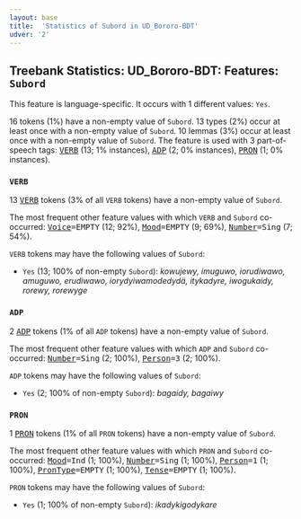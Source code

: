 ```yaml
---
layout: base
title:  'Statistics of Subord in UD_Bororo-BDT'
udver: '2'
---
```


## Treebank Statistics: UD_Bororo-BDT: Features: `Subord`

This feature is language-specific.
It occurs with 1 different values: `Yes`.

16 tokens (1%) have a non-empty value of `Subord`.
13 types (2%) occur at least once with a non-empty value of `Subord`.
10 lemmas (3%) occur at least once with a non-empty value of `Subord`.
The feature is used with 3 part-of-speech tags: <tt><a href="bor_bdt-pos-VERB.html">VERB</a></tt> (13; 1% instances), <tt><a href="bor_bdt-pos-ADP.html">ADP</a></tt> (2; 0% instances), <tt><a href="bor_bdt-pos-PRON.html">PRON</a></tt> (1; 0% instances).

### `VERB`

13 <tt><a href="bor_bdt-pos-VERB.html">VERB</a></tt> tokens (3% of all `VERB` tokens) have a non-empty value of `Subord`.

The most frequent other feature values with which `VERB` and `Subord` co-occurred: <tt><a href="bor_bdt-feat-Voice.html">Voice</a></tt><tt>=EMPTY</tt> (12; 92%), <tt><a href="bor_bdt-feat-Mood.html">Mood</a></tt><tt>=EMPTY</tt> (9; 69%), <tt><a href="bor_bdt-feat-Number.html">Number</a></tt><tt>=Sing</tt> (7; 54%).

`VERB` tokens may have the following values of `Subord`:

* `Yes` (13; 100% of non-empty `Subord`): <em>kowujewy, imuguwo, iorudiwawo, amuguwo, erudiwawo, iorydyiwamodedydä, itykadyre, iwogukaidy, rorewy, rorewyge</em>

### `ADP`

2 <tt><a href="bor_bdt-pos-ADP.html">ADP</a></tt> tokens (1% of all `ADP` tokens) have a non-empty value of `Subord`.

The most frequent other feature values with which `ADP` and `Subord` co-occurred: <tt><a href="bor_bdt-feat-Number.html">Number</a></tt><tt>=Sing</tt> (2; 100%), <tt><a href="bor_bdt-feat-Person.html">Person</a></tt><tt>=3</tt> (2; 100%).

`ADP` tokens may have the following values of `Subord`:

* `Yes` (2; 100% of non-empty `Subord`): <em>bagaidy, bagaiwy</em>

### `PRON`

1 <tt><a href="bor_bdt-pos-PRON.html">PRON</a></tt> tokens (1% of all `PRON` tokens) have a non-empty value of `Subord`.

The most frequent other feature values with which `PRON` and `Subord` co-occurred: <tt><a href="bor_bdt-feat-Mood.html">Mood</a></tt><tt>=Ind</tt> (1; 100%), <tt><a href="bor_bdt-feat-Number.html">Number</a></tt><tt>=Sing</tt> (1; 100%), <tt><a href="bor_bdt-feat-Person.html">Person</a></tt><tt>=1</tt> (1; 100%), <tt><a href="bor_bdt-feat-PronType.html">PronType</a></tt><tt>=EMPTY</tt> (1; 100%), <tt><a href="bor_bdt-feat-Tense.html">Tense</a></tt><tt>=EMPTY</tt> (1; 100%).

`PRON` tokens may have the following values of `Subord`:

* `Yes` (1; 100% of non-empty `Subord`): <em>ikadykigodykare</em>

